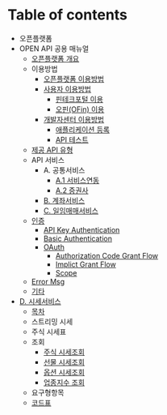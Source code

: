 # Table of contents

* 오픈플랫폼
* OPEN API 공용 매뉴얼
  * [오픈플랫폼 개요](1/undefined.md)
  * 이용방법
    * [오픈플랫폼 이용방법](1/undefined-4/undefined-1.md)
    * [사용자 이용방법](1/undefined-4/undefined/README.md)
      * [핀테크포털 이용](1/undefined-4/undefined/undefined.md)
      * [오핀\(OFin\) 이용](1/undefined-4/undefined/ofin.md)
    * [개발자센터 이용방법](1/undefined-4/undefined-2/README.md)
      * [애플리케이션 등록](1/undefined-4/undefined-2/undefined.md)
      * [API 테스트](1/undefined-4/undefined-2/untitled.md)
  * [제공 API 유형](1/api.md)
  * API 서비스
    * A. 공통서비스
      * [A.1 서비스연동](1/api-2/undefined/undefined.md)
      * [A.2 증권사](1/api-2/undefined/undefined-2.md)
    * [B. 계좌서비스](1/api-2/undefined-1.md)
    * [C. 일임매매서비스](1/api-2/undefined-2.md)
  * [인증](1/api-1/README.md)
    * [API Key Authentication](1/api-1/api-key-authentication.md)
    * [Basic Authentication](1/api-1/basic-authentication.md)
    * [OAuth](1/api-1/oauth/README.md)
      * [Authorization Code Grant Flow](1/api-1/oauth/authorization-code-grant-flow.md)
      * [Implict Grant Flow](1/api-1/oauth/untitled-1.md)
      * [Scope](1/api-1/oauth/untitled-2.md)
  * [Error Msg](1/error.md)
  * [기타](1/undefined-3.md)
* [D. 시세서비스](untitled-1/README.md)
  * [목차](untitled-1/undefined.md)
  * 스트리밍 시세
  * 주식 시세표
  * 조회
    * [주식 시세조회](untitled-1/undefined-9/undefined-6.md)
    * [선물 시세조회](untitled-1/undefined-9/undefined-2.md)
    * [옵션 시세조회](untitled-1/undefined-9/undefined-3.md)
    * [업종지수 조회](untitled-1/undefined-9/undefined-5.md)
  * 요구형항목
  * [코드표](untitled-1/undefined-8.md)

